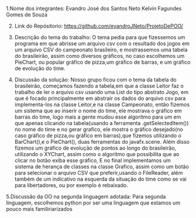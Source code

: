 1.Nome dos integrantes:
Evandro José dos Santos Neto
Kelvin Fagundes Gomes de Souza

2. Link do Repósitorio: https://github.com/evandroJNeto/ProjetoDePOO/

3. Descrição do tema do trabalho:
O tema  pedia para que fizessemos um programa em que abrisse um arquivo csv com o resultado dos jogos em um arquivo CSV do campeonato brasileiro, e mostrassemos
uma tabela do brasileirão, assim como diversos gráficos, no caso escolhemos um PieChart, ou popular gráfico de pizza,um gráfico de barras, e um gráfico de evolução do time.

4. Discussão da solução:
Nosso grupo ficou com o tema da tabela do brasileirão, começamos fazendo a tabela,em que a classe Leitor faz o trabalho de ler o arquivo csv
usando uma List do tipo abstrato Jogo, em que é focado principalmente em abstrair os dados do arquivo csv para implementa-los na classe Leitor,e na classe Campeonato,
então fizemos um sistema que ao inserir o nome do time, ele mostrava o gráfico em barras do time, logo mais a gente mudou esse algoritmo para um em que apenas clicando na tabela(usando a ferramenta .getSelectedItem())
no nome do time e no gerar grafico, ele mostra o gráfico desejado(no caso gráfico de pizza,ou gráfico em barras),que fizemos utilizando o BarChart(),e o PieChart(), duas ferramentas do javafx.scene.
Além disso fizemos um gráfico de evolução de pontos ao longo do brasileirão, utilizando o XYChart, assim como o algoritmo que possibilita que ao clicar no botão exiba esse gráfico, E no final implementamos um sistema de herança de classes na classe Grafico, assim como um botão para selecionar o arquivo CSV que preferir,usando o FileReader, além também de um indicativo na esquerda da situação do time como se vai para libertadores, ou por exemplo é rebaixado.

5.Discussão da OO na segunda linguagem adotada:
Para segunda linguagem, escolhemos python por ser uma linguagem que estamos um pouco mais familiriarizados

